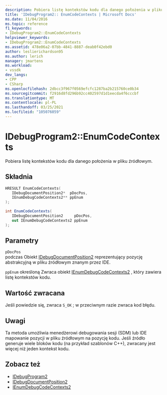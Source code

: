 ```yaml
---
description: Pobiera listę kontekstów kodu dla danego położenia w pliku źródłowym.
title: 'IDebugProgram2:: EnumCodeContexts | Microsoft Docs'
ms.date: 11/04/2016
ms.topic: reference
f1_keywords:
- IDebugProgram2::EnumCodeContexts
helpviewer_keywords:
- IDebugProgram2::EnumCodeContexts
ms.assetid: 478e06a2-07bb-4841-8887-deab0f42ebd0
author: leslierichardson95
ms.author: lerich
manager: jmartens
ms.workload:
- vssdk
dev_langs:
- CPP
- CSharp
ms.openlocfilehash: 2dbcc3f967f0569efcfc1287ba2b215760ce0b34
ms.sourcegitcommit: f2916d8fd296b92cc402597d1d1eecda4f6cccbf
ms.translationtype: MT
ms.contentlocale: pl-PL
ms.lasthandoff: 03/25/2021
ms.locfileid: "105076059"
---
```

# <a name="idebugprogram2enumcodecontexts"></a>IDebugProgram2::EnumCodeContexts
Pobiera listę kontekstów kodu dla danego położenia w pliku źródłowym.

## <a name="syntax"></a>Składnia

```cpp
HRESULT EnumCodeContexts( 
   IDebugDocumentPosition2*  pDocPos,
   IEnumDebugCodeContexts2** ppEnum
);
```

```csharp
int EnumCodeContexts( 
   IDebugDocumentPosition2     pDocPos,
   out IEnumDebugCodeContexts2 ppEnum
);
```

## <a name="parameters"></a>Parametry
`pDocPos`\
podczas Obiekt [IDebugDocumentPosition2](../../../extensibility/debugger/reference/idebugdocumentposition2.md) reprezentujący pozycję abstrakcyjną w pliku źródłowym znanym przez IDE.

`ppEnum` określoną Zwraca obiekt [IEnumDebugCodeContexts2](../../../extensibility/debugger/reference/ienumdebugcodecontexts2.md) , który zawiera listę kontekstów kodu.

## <a name="return-value"></a>Wartość zwracana
 Jeśli powiedzie się, zwraca `S_OK` ; w przeciwnym razie zwraca kod błędu.

## <a name="remarks"></a>Uwagi
 Ta metoda umożliwia menedżerowi debugowania sesji (SDM) lub IDE mapowanie pozycji w pliku źródłowym na pozycję kodu. Jeśli źródło generuje wiele bloków kodu (na przykład szablonów C++), zwracany jest więcej niż jeden kontekst kodu.

## <a name="see-also"></a>Zobacz też
- [IDebugProgram2](../../../extensibility/debugger/reference/idebugprogram2.md)
- [IDebugDocumentPosition2](../../../extensibility/debugger/reference/idebugdocumentposition2.md)
- [IEnumDebugCodeContexts2](../../../extensibility/debugger/reference/ienumdebugcodecontexts2.md)
